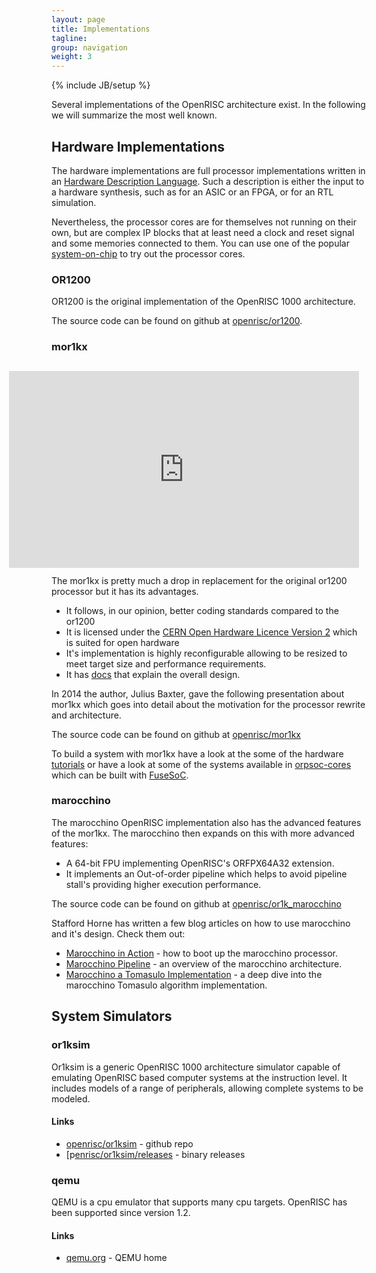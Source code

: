 ```yaml
---
layout: page
title: Implementations
tagline:
group: navigation
weight: 3
---
```

{% include JB/setup %}

Several implementations of the OpenRISC architecture exist. In the
following we will summarize the most well known.

## Hardware Implementations

The hardware implementations are full processor implementations
written in an [Hardware Description
Language](http://en.wikipedia.org/wiki/Hardware_description_language). Such
a description is either the input to a hardware synthesis, such as for
an ASIC or an FPGA, or for an RTL simulation.

Nevertheless, the processor cores are for themselves not running on
their own, but are complex IP blocks that at least need a clock and
reset signal and some memories connected to them. You can use one of
the popular [system-on-chip]({{BASE_PATH}}/soc.html) to try out the
processor cores.

### <a id="OR1200" /> OR1200

OR1200 is the original implementation of the OpenRISC 1000 architecture.

The source code can be found on github at
[openrisc/or1200](https://github.com/openrisc/or1200).

### <a id="mor1kx" /> mor1kx

<div style="float: right; margin: 12px;">
  <iframe width="560" height="315" src="https://www.youtube.com/embed/uYRWFN-ii68" frameborder="0" allowfullscreen></iframe>
</div>

The mor1kx is pretty much a drop in replacement for the original or1200 processor
but it has its advantages.

 - It follows, in our opinion, better coding standards compared to the or1200
 - It is licensed under the [CERN Open Hardware Licence Version 2](https://ohwr.org/project/cernohl/wikis/Documents/CERN-OHL-version-2)
   which is suited for open hardware
 - It's implementation is highly reconfigurable allowing to be resized to meet
   target size and performance requirements.
 - It has
   [docs](https://github.com/openrisc/mor1kx/blob/master/doc/mor1kx.asciidoc)
   that explain the overall design.

In 2014 the author, Julius Baxter, gave the following presentation about mor1kx
which goes into detail about the motivation for the processor rewrite and
architecture.

The source code can be found on github at
[openrisc/mor1kx](https://github.com/openrisc/mor1kx)

To build a system with mor1kx have a look at the some of the hardware
[tutorials]({{BASE_PATH}}/tutorials/) or have a look at some of the
systems available in [orpsoc-cores](https://github.com/openrisc/orpsoc-cores)
which can be built with [FuseSoC]({{BASE_PATH}}/soc.html#fusesoc).

### <a id="marocchino" /> marocchino

The marocchino OpenRISC implementation also has the advanced features of
the mor1kx.  The marocchino then expands on this with more advanced features:

 - A 64-bit FPU implementing OpenRISC's ORFPX64A32 extension.
 - It implements an Out-of-order pipeline which helps to avoid pipeline stall's
   providing higher execution performance.

The source code can be found on github at
[openrisc/or1k_marocchino](https://github.com/openrisc/or1k_marocchino)

Stafford Horne has written a few blog articles on how to use marocchino and it's
design.  Check them out:

 - [Marocchino in Action](http://stffrdhrn.github.io/hardware/embedded/openrisc/2019/06/11/or1k_marocchino.html) -
   how to boot up the marocchino processor.
 - [Marocchino Pipeline](http://stffrdhrn.github.io/hardware/embedded/openrisc/2019/07/18/or1k_marocchino_instruction_pipeline.html) -
   an overview of the marocchino architecture.
 - [Marocchino a Tomasulo Implementation](http://stffrdhrn.github.io/hardware/embedded/openrisc/2019/10/21/or1k_marocchino_tomasulo.html) -
   a deep dive into the marocchino Tomasulo algorithm implementation.

## System Simulators

### <a id="or1ksim" /> or1ksim

Or1ksim is a generic OpenRISC 1000 architecture simulator capable of emulating OpenRISC
based computer systems at the instruction level. It includes models of a range of
peripherals, allowing complete systems to be modeled.

#### Links
   * [openrisc/or1ksim](https://github.com/openrisc/or1ksim) - github repo
   * [p[enrisc/or1ksim/releases](https://github.com/openrisc/or1ksim/releases) - binary releases

### <a id="qemu" /> qemu

QEMU is a cpu emulator that supports many cpu targets.  OpenRISC has been
supported since version 1.2.

#### Links
   * [qemu.org](http://wiki.qemu.org/Main_Page) - QEMU home


